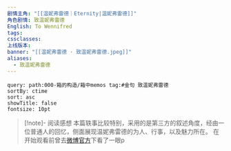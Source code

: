```yaml
---
剧情主角: "[[温妮弗雷德｜Eternity|温妮弗雷德]]"
角色剧情: 致温妮弗雷德
English: To Wennifred
tags: 
cssclasses: 
上线版本: 
banner: "[[温妮弗雷德 · 致温妮弗雷德.jpeg]]"
aliases:
  - 致温妮弗雷德
---
```


~~~~note-gallery
query: path:000-箱的构造/箱中memos tag:#金句 致温妮弗雷德
sortBy: ctime
sort: asc
showTitle: false
fontsize: 10pt
~~~~

> [!note]- 阅读感想
> 本篇轶事比较特别，采用的是第三方的叙述角度，经由一位普通人的回忆，侧面展现温妮弗雷德的为人、行事，以及魅力所在。
> 在开始观看前曾去[微博官方](https://weibo.com/7600886366/O9HtHun19#comment)下看了一眼p